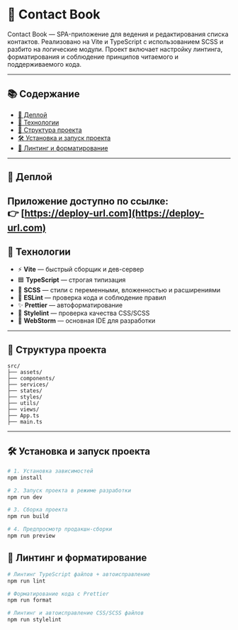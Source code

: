 # 📒 Contact Book

Contact Book — SPA-приложение для ведения и редактирования списка контактов. Реализовано на Vite и TypeScript с использованием SCSS и разбито на логические модули. Проект включает настройку линтинга, форматирования и соблюдение принципов читаемого и поддерживаемого кода.

---


## 📚 Содержание

- [🔗 Деплой](#-деплой)
- [🚀 Технологии](#-технологии)
- [📁 Структура проекта](#-структура-проекта)
- [🛠 Установка и запуск проекта](#-установка-и-запуск-проекта)
- [🧹 Линтинг и форматирование](#-линтинг-и-форматирование)

---
## 🔗 Деплой

Приложение доступно по ссылке:  
👉 **[https://deploy-url.com](https://deploy-url.com)**
---

## 🚀 Технологии

- ⚡ **Vite** — быстрый сборщик и дев-сервер
- 🟦 **TypeScript** — строгая типизация
- 🎨 **SCSS** — стили с переменными, вложенностью и расширениями
- 🧹 **ESLint** — проверка кода и соблюдение правил
- ✨ **Prettier** — автоформатирование
- 🎯 **Stylelint** — проверка качества CSS/SCSS
- 🧠 **WebStorm** — основная IDE для разработки

---

## 📁 Структура проекта

```
src/
├── assets/
├── components/
├── services/
├── states/
├── styles/
├── utils/
├── views/
├── App.ts
├── main.ts
```
---

## 🛠 Установка и запуск проекта

```bash
# 1. Установка зависимостей
npm install
```

```bash
# 2. Запуск проекта в режиме разработки
npm run dev
```

```bash
# 3. Сборка проекта
npm run build
```

```bash
# 4. Предпросмотр продакшн-сборки
npm run preview
```

## 🧹 Линтинг и форматирование

```bash
# Линтинг TypeScript файлов + автоисправление
npm run lint
```

```bash
# Форматирование кода с Prettier
npm run format
```
```bash
# Линтинг и автоисправление CSS/SCSS файлов
npm run stylelint
```